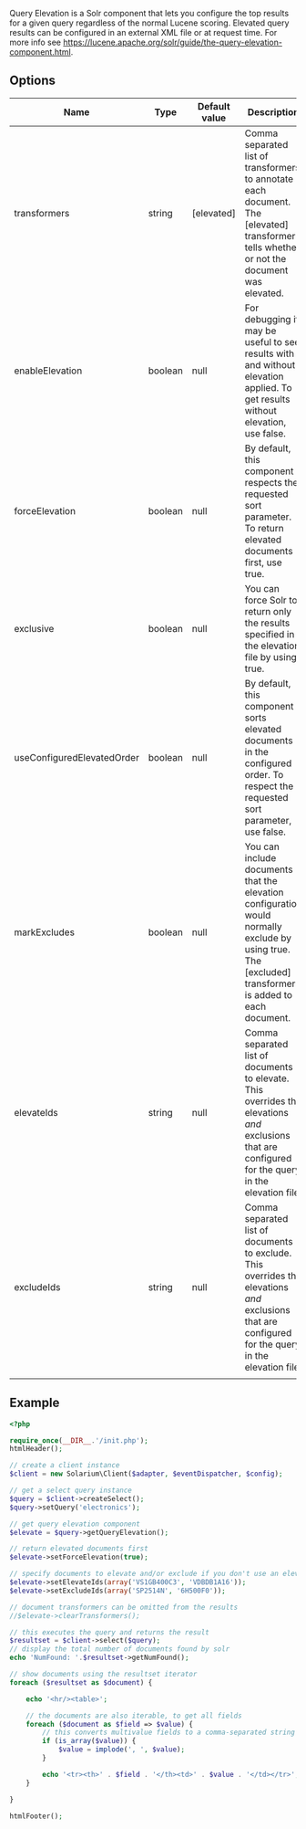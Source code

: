 Query Elevation is a Solr component that lets you configure the top results for a given query regardless of the normal Lucene scoring. Elevated query results can be configured in an external XML file or at request time. For more info see <https://lucene.apache.org/solr/guide/the-query-elevation-component.html>.

Options
-------

| Name                       | Type    | Default value | Description                                                                                                                                            |
|----------------------------|---------|---------------|--------------------------------------------------------------------------------------------------------------------------------------------------------|
| transformers               | string  | [elevated]    | Comma separated list of transformers to annotate each document. The [elevated] transformer tells whether or not the document was elevated.             |
| enableElevation            | boolean | null          | For debugging it may be useful to see results with and without elevation applied. To get results without elevation, use false.                         |
| forceElevation             | boolean | null          | By default, this component respects the requested sort parameter. To return elevated documents first, use true.                                        |
| exclusive                  | boolean | null          | You can force Solr to return only the results specified in the elevation file by using true.                                                           |
| useConfiguredElevatedOrder | boolean | null          | By default, this component sorts elevated documents in the configured order. To respect the requested sort parameter, use false.                       |
| markExcludes               | boolean | null          | You can include documents that the elevation configuration would normally exclude by using true. The [excluded] transformer is added to each document. |
| elevateIds                 | string  | null          | Comma separated list of documents to elevate. This overrides the elevations _and_ exclusions that are configured for the query in the elevation file.  |
| excludeIds                 | string  | null          | Comma separated list of documents to exclude. This overrides the elevations _and_ exclusions that are configured for the query in the elevation file.  |
||

Example
-------

```php
<?php

require_once(__DIR__.'/init.php');
htmlHeader();

// create a client instance
$client = new Solarium\Client($adapter, $eventDispatcher, $config);

// get a select query instance
$query = $client->createSelect();
$query->setQuery('electronics');

// get query elevation component
$elevate = $query->getQueryElevation();

// return elevated documents first
$elevate->setForceElevation(true);

// specify documents to elevate and/or exclude if you don't use an elevation file or want to override it at request time
$elevate->setElevateIds(array('VS1GB400C3', 'VDBDB1A16'));
$elevate->setExcludeIds(array('SP2514N', '6H500F0'));

// document transformers can be omitted from the results
//$elevate->clearTransformers();

// this executes the query and returns the result
$resultset = $client->select($query);
// display the total number of documents found by solr
echo 'NumFound: '.$resultset->getNumFound();

// show documents using the resultset iterator
foreach ($resultset as $document) {

    echo '<hr/><table>';

    // the documents are also iterable, to get all fields
    foreach ($document as $field => $value) {
        // this converts multivalue fields to a comma-separated string
        if (is_array($value)) {
            $value = implode(', ', $value);
        }

        echo '<tr><th>' . $field . '</th><td>' . $value . '</td></tr>';
    }

}

htmlFooter();

```
